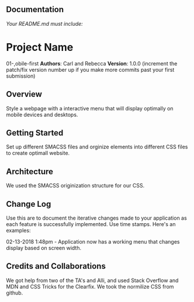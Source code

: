 ## Documentation  
_Your README.md must include:_


# Project Name
01-,obile-first
**Authors**: Carl and Rebecca 
**Version**: 1.0.0 (increment the patch/fix version number up if you make more commits past your first submission)

## Overview
Style a webpage with a interactive menu that will display optimally on mobile devices and desktops.

## Getting Started
 Set up different SMACSS files and orginize elements into different CSS files to create optimall website.

## Architecture
 We used the SMACSS originization structure for our CSS.

## Change Log
 Use this are to document the iterative changes made to your application as each feature is successfully implemented. Use time stamps. Here's an examples:

02-13-2018 1:48pm - Application now has a working menu that changes display based on screen width.

## Credits and Collaborations
 We got help from two of the TA's and Alli, and used Stack Overflow and MDN and CSS Tricks for the Clearfix. We took the normilize CSS from github.
